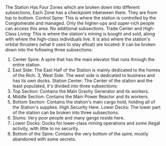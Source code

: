 The Station Has Four Zones which are broken down into different subsections, Each Zone has a checkpoint inbetween them. They are from top to bottom.
Control Spire: This is where the station is controlled by the Conglomerate and managed. Only the higher-ups and super-rich people can access this area. No additional subsections.
Trade Center and High-Class Living: This is where the station's mining is bought and sold, along with where the high-class individuals live. It is also where the station's orbital thrusters (what it uses to stay afloat) are located: It can be broken down into the following three subsections:
  1. Center Spire: A spire that has the main elevator that runs through the entire station.
  2. East Side: The East Half of the Station is mainly dedicated to the homes of the Rich.
  3, West Side: The west side is dedicated to business and has its own docks.
Station Center: The Center of the station and the least populated, it's divided into three subsections:
  1. Top Section: Contains the Main Gravity Generator and its workers.
  2. Middle Section: Contains the Main Power Reactor and its workers.
  3. Bottom Section: Contains the station's main cargo hold, holding all of the Station's supplies. High Security Here.
Lower Decks: The lower part of the station can be broken into three subsections:
  1. Slums: Very poor people and many gangs reside here.
  2. Lower Docks: Docks for lower-class mining operations and some illegal activity, with little to no security.
  3. Bottom of the Spire: Contains the very bottom of the spire, mostly abandoned with some secrets.